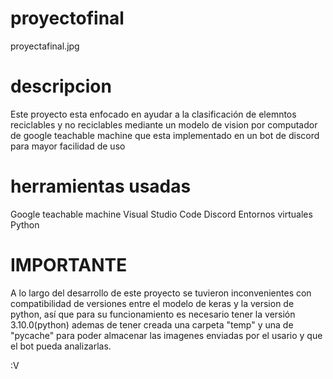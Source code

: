 # proyectofinal
proyectafinal.jpg

# descripcion
Este proyecto esta enfocado en ayudar a la clasificación de elemntos reciclables y no reciclables mediante un modelo de vision por computador de google teachable machine que esta implementado en un bot de discord para mayor facilidad de uso
# herramientas usadas
Google teachable machine
Visual Studio Code
Discord
Entornos virtuales
Python
# IMPORTANTE
A lo largo del desarrollo de este proyecto se tuvieron inconvenientes con compatibilidad de versiones entre el modelo de keras y la version de python, así que para su funcionamiento es necesario tener la versión 3.10.0(python) ademas de tener creada una carpeta "temp" y una de "pycache" para poder almacenar las imagenes enviadas por el usario y que el bot pueda analizarlas.













:V


